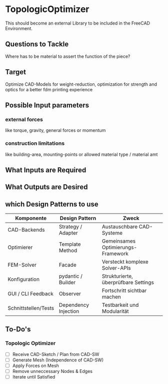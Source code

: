 # TopologicOptimizer

This should become an external Library to be included in the FreeCAD Environment.

## Questions to Tackle

Where has to be material to assert the function of the piece?

## Target

Optimize CAD-Models for weight-reduction, optimization for strength and optics for a better fdm printing experience

## Possible Input parameters

### external forces

like torque, gravity, general forces or momentum

### construction limitations

like building-area, mounting-points or allowed material type / material amt

## What Inputs are Required

## What Outputs are Desired

## which Design Patterns to use

| Komponente           | Design Pattern       | Zweck                                |
| -------------------- | -------------------- | ------------------------------------ |
| CAD-Backends         | Strategy / Adapter   | Austauschbare CAD-Systeme            |
| Optimierer           | Template Method      | Gemeinsames Optimierungs-Framework   |
| FEM-Solver           | Facade               | Versteckt komplexe Solver-APIs       |
| Konfiguration        | pydantic / Builder   | Strukturierte, überprüfbare Settings |
| GUI / CLI Feedback   | Observer             | Fortschritt sichtbar machen          |
| Schnittstellen/Tests | Dependency Injection | Testbarkeit und Modularität          |


## To-Do's

### Topologic Optimizer

* [ ] Receive CAD-Sketch / Plan from CAD-SW
* [ ] Generate Mesh (Independence of CAD-SW)
* [ ] Apply Forces on Mesh
* [ ] Remove unneccessary Nodes & Edges
* [ ] Iterate until Satisfied
